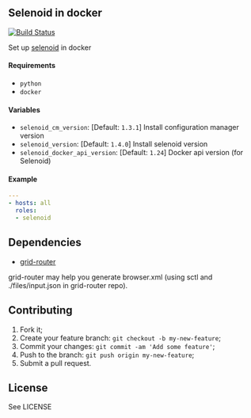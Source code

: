 ## Selenoid in docker
[![Build Status](https://travis-ci.org/iqoption/selenoid-docker.svg?branch=add-travis)](https://travis-ci.org/iqoption/selenoid-docker)

Set up [selenoid](https://github.com/aerokube/selenoid) in docker

#### Requirements

* `python`
* `docker`

#### Variables

* `selenoid_cm_version`: [Default: `1.3.1`] Install configuration manager version
* `selenoid_version`: [Default: `1.4.0`] Install selenoid version
* `selenoid_docker_api_version`: [Default: `1.24`] Docker api version (for Selenoid)

#### Example

```yaml
---
- hosts: all
  roles:
  - selenoid
```

## Dependencies

* [grid-router](https://github.com/iqoption/gridrouter-ansible)

grid-router may help you generate browser.xml (using sctl and ./files/input.json in grid-router repo).

## Contributing
1. Fork it;
2. Create your feature branch: `git checkout -b my-new-feature`;
3. Commit your changes: `git commit -am 'Add some feature'`;
4. Push to the branch: `git push origin my-new-feature`;
5. Submit a pull request.

## License
See LICENSE
